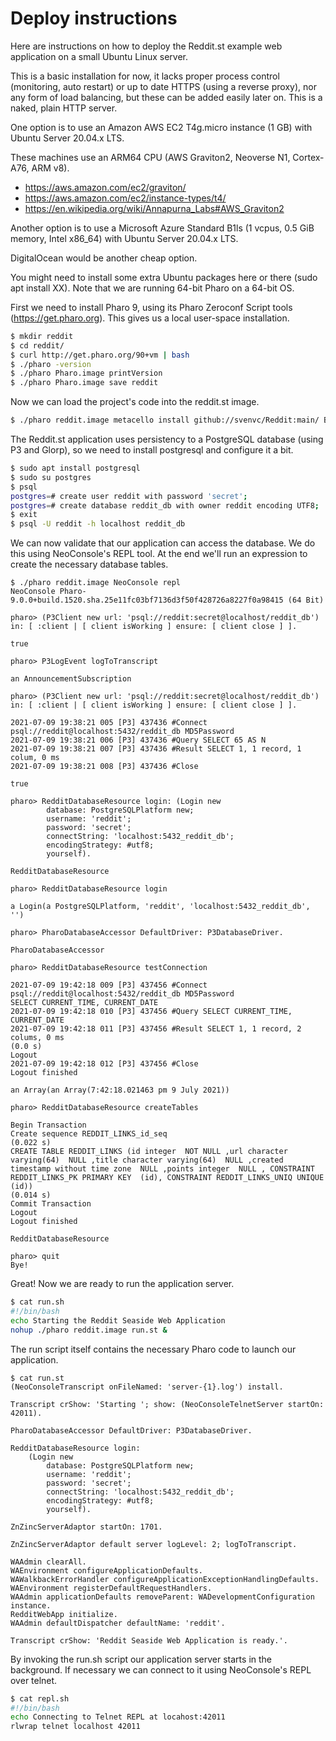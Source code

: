 # Deploy instructions

Here are instructions on how to deploy the Reddit.st example web application on a small Ubuntu Linux server.

This is a basic installation for now, it lacks proper process control (monitoring, auto restart) or up to date HTTPS (using a reverse proxy), nor any form of load balancing, but these can be added easily later on. This is a naked, plain HTTP server.

One option is to use an Amazon AWS EC2 T4g.micro instance (1 GB) with Ubuntu Server 20.04.x LTS.

These machines use an ARM64 CPU (AWS Graviton2, Neoverse N1, Cortex-A76, ARM v8).

- https://aws.amazon.com/ec2/graviton/
- https://aws.amazon.com/ec2/instance-types/t4/
- https://en.wikipedia.org/wiki/Annapurna_Labs#AWS_Graviton2

Another option is to use a Microsoft Azure Standard B1ls (1 vcpus, 0.5 GiB memory, Intel x86_64) with Ubuntu Server 20.04.x LTS.

DigitalOcean would be another cheap option.

You might need to install some extra Ubuntu packages here or there (sudo apt install XX). Note that we are running 64-bit Pharo on a 64-bit OS.

First we need to install Pharo 9, using its Pharo Zeroconf Script tools (https://get.pharo.org). This gives us a local user-space installation.

````bash
$ mkdir reddit
$ cd reddit/
$ curl http://get.pharo.org/90+vm | bash
$ ./pharo -version
$ ./pharo Pharo.image printVersion
$ ./pharo Pharo.image save reddit
````

Now we can load the project's code into the reddit.st image.

````bash
$ ./pharo reddit.image metacello install github://svenvc/Reddit:main/ BaselineOfReddit
````

The Reddit.st application uses persistency to a PostgreSQL database (using P3 and Glorp), so we need to install postgresql and configure it a bit.

````bash
$ sudo apt install postgresql
$ sudo su postgres
$ psql
postgres=# create user reddit with password 'secret';
postgres=# create database reddit_db with owner reddit encoding UTF8;
$ exit
$ psql -U reddit -h localhost reddit_db
````

We can now validate that our application can access the database. 
We do this using NeoConsole's REPL tool.
At the end we'll run an expression to create the necessary database tables.

````Smalltalk
$ ./pharo reddit.image NeoConsole repl
NeoConsole Pharo-9.0.0+build.1520.sha.25e11fc03bf7136d3f50f428726a8227f0a98415 (64 Bit)

pharo> (P3Client new url: 'psql://reddit:secret@localhost/reddit_db') in: [ :client | [ client isWorking ] ensure: [ client close ] ].

true

pharo> P3LogEvent logToTranscript

an AnnouncementSubscription

pharo> (P3Client new url: 'psql://reddit:secret@localhost/reddit_db') in: [ :client | [ client isWorking ] ensure: [ client close ] ].

2021-07-09 19:38:21 005 [P3] 437436 #Connect psql://reddit@localhost:5432/reddit_db MD5Password
2021-07-09 19:38:21 006 [P3] 437436 #Query SELECT 65 AS N
2021-07-09 19:38:21 007 [P3] 437436 #Result SELECT 1, 1 record, 1 colum, 0 ms
2021-07-09 19:38:21 008 [P3] 437436 #Close

true

pharo> RedditDatabaseResource login: (Login new
		database: PostgreSQLPlatform new;
		username: 'reddit';
		password: 'secret';
		connectString: 'localhost:5432_reddit_db';
		encodingStrategy: #utf8;
		yourself).

RedditDatabaseResource

pharo> RedditDatabaseResource login

a Login(a PostgreSQLPlatform, 'reddit', 'localhost:5432_reddit_db', '')

pharo> PharoDatabaseAccessor DefaultDriver: P3DatabaseDriver.

PharoDatabaseAccessor

pharo> RedditDatabaseResource testConnection

2021-07-09 19:42:18 009 [P3] 437456 #Connect psql://reddit@localhost:5432/reddit_db MD5Password
SELECT CURRENT_TIME, CURRENT_DATE
2021-07-09 19:42:18 010 [P3] 437456 #Query SELECT CURRENT_TIME, CURRENT_DATE
2021-07-09 19:42:18 011 [P3] 437456 #Result SELECT 1, 1 record, 2 colums, 0 ms
(0.0 s)
Logout
2021-07-09 19:42:18 012 [P3] 437456 #Close
Logout finished

an Array(an Array(7:42:18.021463 pm 9 July 2021))

pharo> RedditDatabaseResource createTables

Begin Transaction
Create sequence REDDIT_LINKS_id_seq
(0.022 s)
CREATE TABLE REDDIT_LINKS (id integer  NOT NULL ,url character varying(64)  NULL ,title character varying(64)  NULL ,created timestamp without time zone  NULL ,points integer  NULL , CONSTRAINT REDDIT_LINKS_PK PRIMARY KEY  (id), CONSTRAINT REDDIT_LINKS_UNIQ UNIQUE  (id))
(0.014 s)
Commit Transaction
Logout
Logout finished

RedditDatabaseResource

pharo> quit
Bye!
````

Great! Now we are ready to run the application server.

````bash
$ cat run.sh
#!/bin/bash
echo Starting the Reddit Seaside Web Application
nohup ./pharo reddit.image run.st &
````

The run script itself contains the necessary Pharo code to launch our application.

````Smalltalk
$ cat run.st
(NeoConsoleTranscript onFileNamed: 'server-{1}.log') install.

Transcript crShow: 'Starting '; show: (NeoConsoleTelnetServer startOn: 42011).

PharoDatabaseAccessor DefaultDriver: P3DatabaseDriver.

RedditDatabaseResource login: 
	(Login new
		database: PostgreSQLPlatform new;
		username: 'reddit';
		password: 'secret';
		connectString: 'localhost:5432_reddit_db';
		encodingStrategy: #utf8;
		yourself).

ZnZincServerAdaptor startOn: 1701.

ZnZincServerAdaptor default server logLevel: 2; logToTranscript.

WAAdmin clearAll.
WAEnvironment configureApplicationDefaults.
WAWalkbackErrorHandler configureApplicationExceptionHandlingDefaults.
WAEnvironment registerDefaultRequestHandlers.
WAAdmin applicationDefaults removeParent: WADevelopmentConfiguration instance.
RedditWebApp initialize.
WAAdmin defaultDispatcher defaultName: 'reddit'.

Transcript crShow: 'Reddit Seaside Web Application is ready.'.
````

By invoking the run.sh script our application server starts in the background. 
If necessary we can connect to it using NeoConsole's REPL over telnet.

````bash
$ cat repl.sh 
#!/bin/bash
echo Connecting to Telnet REPL at locahost:42011
rlwrap telnet localhost 42011
````

